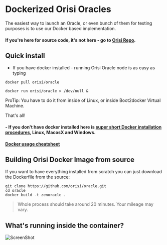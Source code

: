 # Dockerized Orisi Oracles

The easiest way to launch an Oracle, or even bunch of them for testing purposes is to use our Docker based implementation. 

#### If you're here for source code, it's not here - go to [Orisi Repo](https://github.com/orisi/orisi).


## Quick install

- If you have docker installed - running Orisi Oracle node is as easy as typing



```
docker pull orisi/oracle
```

```
docker run orisi/oracle > /dev/null &
```

ProTip: You have to do it from inside of Linux, or inside Boot2docker Virtual Machine.

That's all!


#### - If you don't have docker installed here is [super short Docker installation procedures](manual/docker_install.md), Linux, MacosX and Windows.

#### [Docker usage cheatsheet](manual/docker_basics.md)

## Building Orisi Docker Image from source

If you want to have everything installed from scratch you can just download the Dockerfile from the source:
```
git clone https://github.com/orisi/oracle.git
cd oracle
docker build -t zenoracle .
```

>Whole process should take around 20 minutes. Your mileage may vary.

## What's running inside the container?
![ScreenShot](http://zenoracles.s3.amazonaws.com/README/content.png)

